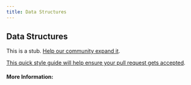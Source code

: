 ```yaml
---
title: Data Structures
---
```


## Data Structures

This is a stub. [Help our community expand it](https://github.com/freeCodeCamp/guide-articles/tree/master/articles/Computer-Science/Data-Structures/index.md).

[This quick style guide will help ensure your pull request gets accepted](https://github.com/freeCodeCamp/guide-articles/blob/master/README.md).

<!-- The article goes here, in GitHub-flavored Markdown. Feel free to add YouTube videos, images, and CodePen/JSBin embeds  -->

#### More Information:
<!-- Please add any articles you think might be helpful to read before writing the article -->


